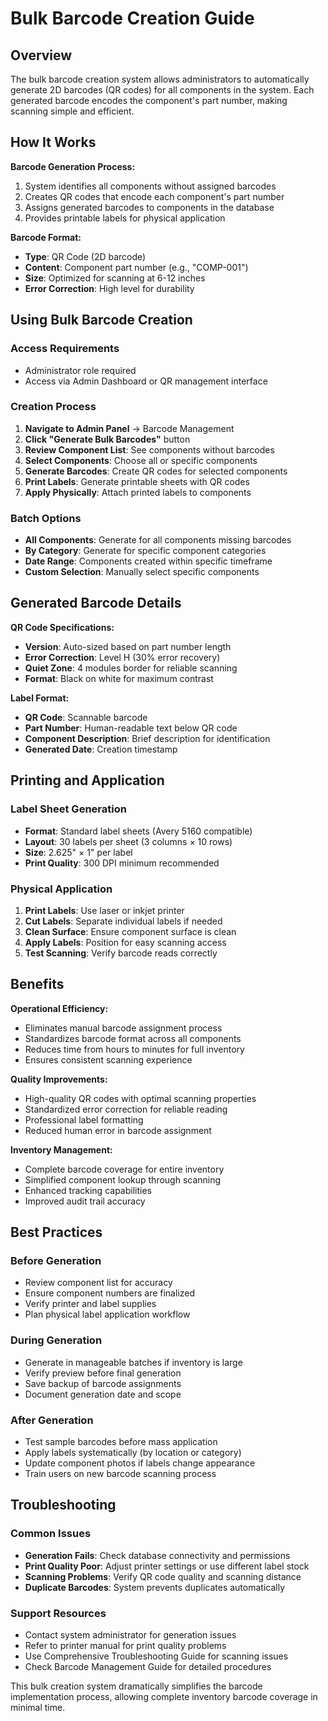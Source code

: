 # Bulk Barcode Creation Guide

## Overview

The bulk barcode creation system allows administrators to automatically generate 2D barcodes (QR codes) for all components in the system. Each generated barcode encodes the component's part number, making scanning simple and efficient.

## How It Works

**Barcode Generation Process:**
1. System identifies all components without assigned barcodes
2. Creates QR codes that encode each component's part number
3. Assigns generated barcodes to components in the database
4. Provides printable labels for physical application

**Barcode Format:**
- **Type**: QR Code (2D barcode)
- **Content**: Component part number (e.g., "COMP-001")
- **Size**: Optimized for scanning at 6-12 inches
- **Error Correction**: High level for durability

## Using Bulk Barcode Creation

### Access Requirements
- Administrator role required
- Access via Admin Dashboard or QR management interface

### Creation Process
1. **Navigate to Admin Panel** → Barcode Management
2. **Click "Generate Bulk Barcodes"** button
3. **Review Component List**: See components without barcodes
4. **Select Components**: Choose all or specific components
5. **Generate Barcodes**: Create QR codes for selected components
6. **Print Labels**: Generate printable sheets with QR codes
7. **Apply Physically**: Attach printed labels to components

### Batch Options
- **All Components**: Generate for all components missing barcodes
- **By Category**: Generate for specific component categories
- **Date Range**: Components created within specific timeframe
- **Custom Selection**: Manually select specific components

## Generated Barcode Details

**QR Code Specifications:**
- **Version**: Auto-sized based on part number length
- **Error Correction**: Level H (30% error recovery)
- **Quiet Zone**: 4 modules border for reliable scanning
- **Format**: Black on white for maximum contrast

**Label Format:**
- **QR Code**: Scannable barcode
- **Part Number**: Human-readable text below QR code
- **Component Description**: Brief description for identification
- **Generated Date**: Creation timestamp

## Printing and Application

### Label Sheet Generation
- **Format**: Standard label sheets (Avery 5160 compatible)
- **Layout**: 30 labels per sheet (3 columns × 10 rows)
- **Size**: 2.625" × 1" per label
- **Print Quality**: 300 DPI minimum recommended

### Physical Application
1. **Print Labels**: Use laser or inkjet printer
2. **Cut Labels**: Separate individual labels if needed
3. **Clean Surface**: Ensure component surface is clean
4. **Apply Labels**: Position for easy scanning access
5. **Test Scanning**: Verify barcode reads correctly

## Benefits

**Operational Efficiency:**
- Eliminates manual barcode assignment process
- Standardizes barcode format across all components
- Reduces time from hours to minutes for full inventory
- Ensures consistent scanning experience

**Quality Improvements:**
- High-quality QR codes with optimal scanning properties
- Standardized error correction for reliable reading
- Professional label formatting
- Reduced human error in barcode assignment

**Inventory Management:**
- Complete barcode coverage for entire inventory
- Simplified component lookup through scanning
- Enhanced tracking capabilities
- Improved audit trail accuracy

## Best Practices

### Before Generation
- Review component list for accuracy
- Ensure component numbers are finalized
- Verify printer and label supplies
- Plan physical label application workflow

### During Generation
- Generate in manageable batches if inventory is large
- Verify preview before final generation
- Save backup of barcode assignments
- Document generation date and scope

### After Generation
- Test sample barcodes before mass application
- Apply labels systematically (by location or category)
- Update component photos if labels change appearance
- Train users on new barcode scanning process

## Troubleshooting

### Common Issues
- **Generation Fails**: Check database connectivity and permissions
- **Print Quality Poor**: Adjust printer settings or use different label stock
- **Scanning Problems**: Verify QR code quality and scanning distance
- **Duplicate Barcodes**: System prevents duplicates automatically

### Support Resources
- Contact system administrator for generation issues
- Refer to printer manual for print quality problems
- Use Comprehensive Troubleshooting Guide for scanning issues
- Check Barcode Management Guide for detailed procedures

This bulk creation system dramatically simplifies the barcode implementation process, allowing complete inventory barcode coverage in minimal time.